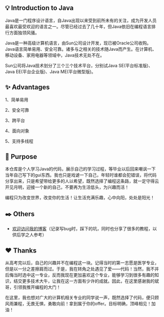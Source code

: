 ## :bulb: Introduction to Java

Java是一门程序设计语言，自Java出现以来受到前所未有的关注，成为开发人员最喜欢最受欢迎的语言之一。尽管已经过去了几十年，但Java依旧在编程语言排行方面独领风骚。

Java是一种高级计算机语言，由Sun公司设计开发，现已被Oracle公司收购。Java语言简单易用、安全可靠。诸多与之相关的技术随Java而产生。在计算机、移动设备、家用电器等领域中，Java技术无处不在。

Sun公司将Java技术划分了三个三个技术平台，分别试Java SE(平台标准版)、Java EE(平台企业版)、Java ME(平台微型版)。

## :sparkles: Advantages

1、简单易用

2、安全可靠

3、跨平台

4、面向对象

5、支持多线程

## :eyes: Purpose

本仓库是个人学习Java的代码，展示自己的学习过程，等毕业以后回来嘲讽一下当年自己写下的gui东西。我也只是戏谑一下自己，年轻时谁都会犯错误，将代码分享出来，只是希望带给更多的人以希望，既然选择了编程这条路，就一定守得云开见月明，迎接一个新的自己，不要再为生活低头，为兴趣而活！

编程只为改变世界，改变你的生活！让生活充满乐趣，心中向阳，处处是阳光！

## :black_nib: Others

- [欢迎访问我的博客](https://blog.csdn.net/qq_44723773)（记录写bug时，踩下的坑，同时也分享了很多的教程，以供后学之人参考）

## :heart: Thanks

从高考完以后，自己的兴趣并不在编程这一块。记得当时的第一志愿是医学专业，但是以一分之差擦肩而过。于是，我在转角之处遇见了爱——代码！当然，我不并后悔当时选中这一专业，反而我现在更加喜欢这个专业，能够学习到很多有趣的知识，结交更多技术大牛，让我在这一方面有少许的成就。因此，在这里感谢我的斌哥，引领我推开编程的大门！

在这里，我也想对广大的计算机相关专业的同学说一声，既然选择了代码，便只顾风雨兼程，无畏无惧，勇敢向前！拿到属于你的offer。目标明确，顶峰相见！加油！

